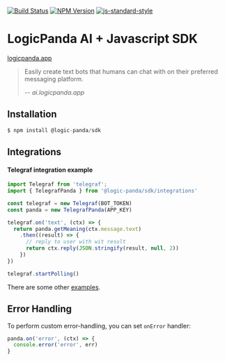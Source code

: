 [![Build Status](https://img.shields.io/travis/logic-panda/sdk.svg?branch=master&style=flat-square)](https://travis-ci.org/logic-panda/sdk)
[![NPM Version](https://img.shields.io/npm/v/logic-panda/sdk.svg?style=flat-square)](https://www.npmjs.com/package/@logic-panda/sdk)
[![js-standard-style](https://img.shields.io/badge/code%20style-standard-brightgreen.svg?style=flat-square)](http://standardjs.com/)

# LogicPanda AI + Javascript SDK

[logicpanda.app](https://logicpanda.app/)

> Easily create text bots that humans can chat with on their preferred messaging platform.
>
> -- <cite>ai.logicpanda.app</cite>

## Installation

```js
$ npm install @logic-panda/sdk
```

## Integrations

#### Telegraf integration example
  
```js
import Telegraf from 'telegraf';
import { TelegrafPanda } from '@logic-panda/sdk/integrations'

const telegraf = new Telegraf(BOT_TOKEN)
const panda = new TelegrafPanda(APP_KEY)

telegraf.on('text', (ctx) => {
  return panda.getMeaning(ctx.message.text)
    .then((result) => {
      // reply to user with wit result
      return ctx.reply(JSON.stringify(result, null, 2))
    })
})

telegraf.startPolling()

```


There are some other [examples](https://github.com/logic-panda/pdai-javascript-sdk/tree/master/examples).


## Error Handling

To perform custom error-handling, you can set `onError` handler:

```js
panda.on('error', (ctx) => {
  console.error('error', err)
}
```
